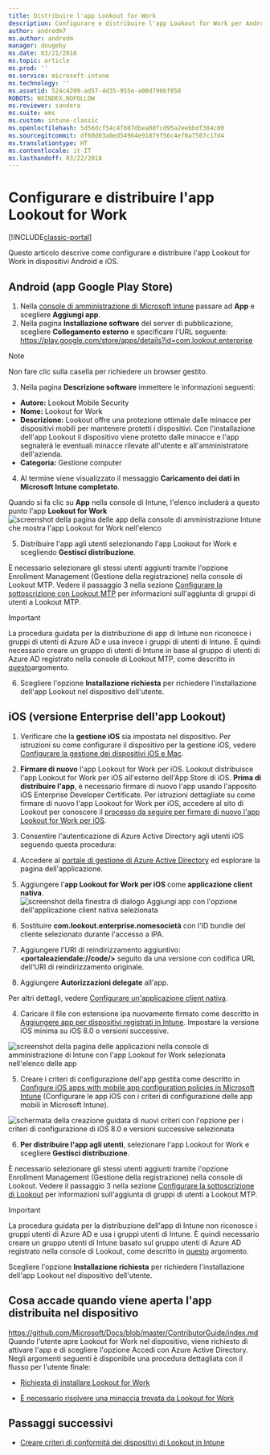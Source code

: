 ```yaml
---
title: Distribuire l'app Lookout for Work
description: Configurare e distribuire l'app Lookout for Work per Android.
author: andredm7
ms.author: andredm
manager: dougeby
ms.date: 03/21/2016
ms.topic: article
ms.prod: ''
ms.service: microsoft-intune
ms.technology: ''
ms.assetid: 524c4209-ad57-4d35-955e-a00d796bf858
ROBOTS: NOINDEX,NOFOLLOW
ms.reviewer: sandera
ms.suite: ems
ms.custom: intune-classic
ms.openlocfilehash: 5d56dcf54c4f087dbea0dfcd95a2eebbdf384c00
ms.sourcegitcommit: df60d03a0ed54964e91879f56c4ef0a7507c17d4
ms.translationtype: HT
ms.contentlocale: it-IT
ms.lasthandoff: 03/22/2018
---
```

# <a name="configure-and-deploy-lookout-for-work-app"></a>Configurare e distribuire l'app Lookout for Work

[!INCLUDE[classic-portal](../includes/classic-portal.md)]

Questo articolo descrive come configurare e distribuire l'app Lookout for Work in dispositivi Android e iOS.

## <a name="android-google-play-store-app"></a>Android (app Google Play Store)

1.  Nella [console di amministrazione di Microsoft Intune](https://manage.microsoft.com) passare ad **App** e scegliere **Aggiungi app**.
2.  Nella pagina **Installazione software** del server di pubblicazione, scegliere **Collegamento esterno** e specificare l'URL seguente: https://play.google.com/store/apps/details?id=com.lookout.enterprise
  >[!NOTE]
  >Non fare clic sulla casella per richiedere un browser gestito.

3.  Nella pagina **Descrizione software** immettere le informazioni seguenti:
  * **Autore:** Lookout Mobile Security
  * **Nome:** Lookout for Work
  * **Descrizione:** Lookout offre una protezione ottimale dalle minacce per dispositivi mobili per mantenere protetti i dispositivi. Con l'installazione dell'app Lookout il dispositivo viene protetto dalle minacce e l'app segnalerà le eventuali minacce rilevate all'utente e all'amministratore dell'azienda.
  * **Categoria:** Gestione computer

4. Al termine viene visualizzato il messaggio **Caricamento dei dati in Microsoft Intune completato**.

  Quando si fa clic su **App** nella console di Intune, l'elenco includerà a questo punto l'app **Lookout for Work**![screenshot della pagina delle app della console di amministrazione Intune che mostra l'app Lookout for Work nell'elenco](../media/mtp/lookout-app-listed-intune-console.png)

5. Distribuire l'app agli utenti selezionando l'app Lookout for Work e scegliendo **Gestisci distribuzione**.

  È necessario selezionare gli stessi utenti aggiunti tramite l'opzione Enrollment Management (Gestione della registrazione) nella console di Lookout MTP.  Vedere il passaggio 3 nella sezione [Configurare la sottoscrizione con Lookout MTP](configure-deploy-lookout-for-work-app.md) per informazioni sull'aggiunta di gruppi di utenti a Lookout MTP.

  >[!IMPORTANT]
  > La procedura guidata per la distribuzione di app di Intune non riconosce i gruppi di utenti di Azure AD e usa invece i gruppi di utenti di Intune. È quindi necessario creare un gruppo di utenti di Intune in base al gruppo di utenti di Azure AD registrato nella console di Lookout MTP, come descritto in [questo](plan-your-user-and-device-groups.md)argomento.

6. Scegliere l'opzione **Installazione richiesta** per richiedere l'installazione dell'app Lookout nel dispositivo dell'utente.

## <a name="ios-enterprise-signed-version-of-lookout-app"></a>iOS (versione Enterprise dell'app Lookout)

1. Verificare che la **gestione iOS** sia impostata nel dispositivo. Per istruzioni su come configurare il dispositivo per la gestione iOS, vedere [Configurare la gestione dei dispositivi iOS e Mac](set-up-ios-and-mac-management-with-microsoft-intune.md).

2. **Firmare di nuovo** l'app Lookout for Work per iOS. Lookout distribuisce l'app Lookout for Work per iOS all'esterno dell'App Store di iOS. **Prima di distribuire l'app**, è necessario firmare di nuovo l'app usando l'apposito iOS Enterprise Developer Certificate. Per istruzioni dettagliate su come firmare di nuovo l'app Lookout for Work per iOS, accedere al sito di Lookout per conoscere il [processo da seguire per firmare di nuovo l'app Lookout for Work per iOS](https://personal.support.lookout.com/hc/articles/114094038714).

3. Consentire l'autenticazione di Azure Active Directory agli utenti iOS seguendo questa procedura:
  1.  Accedere al [portale di gestione di Azure Active Directory](https://manage.windowsazure.com) ed esplorare la pagina dell'applicazione.
  2.  Aggiungere l'**app Lookout for Work per iOS** come **applicazione client nativa**.
  ![screenshot della finestra di dialogo Aggiungi app con l'opzione dell'applicazione client nativa selezionata](../media/mtp/aad-add-app.png)
  3. Sostituire **com.lookout.enterprise.nomesocietà** con l'ID bundle del cliente selezionato durante l'accesso a IPA.
  4.  Aggiungere l'URI di reindirizzamento aggiuntivo: **&lt;portaleaziendale://code/>** seguito da una versione con codifica URL dell'URI di reindirizzamento originale.
  5.  Aggiungere **Autorizzazioni delegate** all'app.

  Per altri dettagli, vedere [Configurare un'applicazione client nativa](https://azure.microsoft.com/documentation/articles/app-service-mobile-how-to-configure-active-directory-authentication/#optional-configure-a-native-client-application).

4. Caricare il file con estensione ipa nuovamente firmato come descritto in [Aggiungere app per dispositivi registrati in Intune](/intune-classic/deploy-use/add-apps-for-mobile-devices-in-microsoft-intune). Impostare la versione iOS minima su iOS 8.0 o versioni successive.

  ![screenshot della pagina delle applicazioni nella console di amministrazione di Intune con l'app Lookout for Work selezionata nell'elenco delle app](../media/mtp/ios-app-uploaded-intune.png)

5. Creare i criteri di configurazione dell'app gestita come descritto in [Configure iOS apps with mobile app configuration policies in Microsoft Intune](/intune-classic/deploy-use/configure-ios-apps-with-mobile-app-configuration-policies-in-microsoft-intune) (Configurare le app iOS con i criteri di configurazione delle app mobili in Microsoft Intune).

  ![schermata della creazione guidata di nuovi criteri con l'opzione per i criteri di configurazione di iOS 8.0 e versioni successive selezionata](../media/mtp/ios-app-config.png)

6. **Per distribuire l'app agli utenti**, selezionare l'app Lookout for Work e scegliere **Gestisci distribuzione**.

  È necessario selezionare gli stessi utenti aggiunti tramite l'opzione Enrollment Management (Gestione della registrazione) nella console di Lookout.  Vedere il passaggio 3 nella sezione [Configurare la sottoscrizione di Lookout](https://docs.microsoft.com/sccm/protect/deploy-use/configure-and-deploy-lookout-for-work-apps) per informazioni sull'aggiunta di gruppi di utenti a Lookout MTP.

  >[!IMPORTANT]
  > La procedura guidata per la distribuzione dell'app di Intune non riconosce i gruppi utenti di Azure AD e usa i gruppi utenti di Intune. È quindi necessario creare un gruppo utenti di Intune basato sul gruppo utenti di Azure AD registrato nella console di Lookout, come descritto in [questo](plan-your-user-and-device-groups.md) argomento.

  Scegliere l'opzione **Installazione richiesta** per richiedere l'installazione dell'app Lookout nel dispositivo dell'utente.

## <a name="what-happens-when-the-deployed-app-is-opened-on-the-device"></a>Cosa accade quando viene aperta l'app distribuita nel dispositivo
https://github.com/Microsoft/Docs/blob/master/ContributorGuide/index.md Quando l'utente apre Lookout for Work nel dispositivo, viene richiesto di attivare l'app e di scegliere l'opzione Accedi con Azure Active Directory. Negli argomenti seguenti è disponibile una procedura dettagliata con il flusso per l'utente finale:

* [Richiesta di installare Lookout for Work](https://docs.microsoft.com/intune-user-help/you-are-prompted-to-install-lookout-for-work-android)

* [È necessario risolvere una minaccia trovata da Lookout for Work](https://docs.microsoft.com/intune-user-help/you-need-to-resolve-a-threat-found-by-lookout-for-work-android)

## <a name="next-steps"></a>Passaggi successivi
* [Creare criteri di conformità dei dispositivi di Lookout in Intune](https://docs.microsoft.com/sccm/protect/deploy-use/enable-device-threat-protection-rule-compliance-policy)
